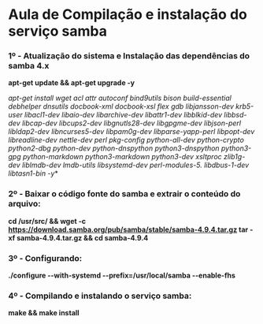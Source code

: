 # Aula de Compilação e instalação do serviço samba
### 1º - Atualização do sistema e Instalação das dependências do samba 4.x
**apt-get update && apt-get upgrade -y**

**apt-get install wget acl attr autoconf bind9utils bison build-essential debhelper dnsutils docbook-xml docbook-xsl flex gdb libjansson-dev krb5-user libacl1-dev libaio-dev libarchive-dev libattr1-dev libblkid-dev libbsd-dev libcap-dev libcups2-dev libgnutls28-dev libgpgme-dev libjson-perl libldap2-dev libncurses5-dev libpam0g-dev libparse-yapp-perl libpopt-dev libreadline-dev nettle-dev perl pkg-config python-all-dev python-crypto python2-dbg python-dev python-dnspython python3-dnspython python3-gpg python-markdown python3-markdown python3-dev xsltproc zlib1g-dev liblmdb-dev lmdb-utils libsystemd-dev perl-modules-5.* libdbus-1-dev libtasn1-bin -y**

### 2º - Baixar o código fonte do samba e extrair o conteúdo do arquivo:

**cd /usr/src/ && wget -c https://download.samba.org/pub/samba/stable/samba-4.9.4.tar.gz tar -xf samba-4.9.4.tar.gz && cd samba-4.9.4**

### 3º - Configurando:
**./configure --with-systemd --prefix=/usr/local/samba --enable-fhs**

### 4º - Compilando e instalando o serviço samba:
**make && make install**